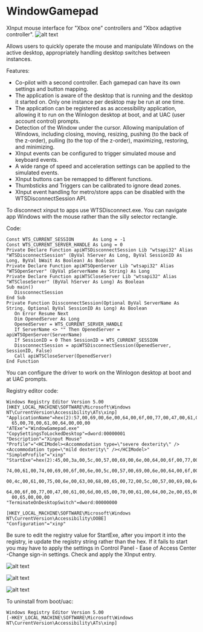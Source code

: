 # WindowGamepad
XInput mouse interface for "Xbox one" controllers and "Xbox adaptive controller".
![alt text](https://user-images.githubusercontent.com/39764372/137580156-46b20afb-0c2b-439e-a815-88c16d4cb897.png)

Allows users to quickly operate the mouse and manipulate Windows on the active desktop, appropriately handling desktop switches between instances.

Features:

* Co-pilot with a second controller. Each gamepad can have its own settings and button mapping.
* The application is aware of the desktop that is running and the desktop it started on.  Only one instance per desktop may be run at one time.
* The application can be registered as as accessibility application, allowing it to run on the Winlogon desktop at boot, and at UAC (user account control) prompts.
* Detection of the Window under the cursor.  Allowing manipulation of Windows, including closing, moving, resizing, pushing (to the back of the z-order), pulling (to the top of the z-order), maximizing, restoring, and minimizing.
* XInput events can be configured to trigger simulated mouse and keyboard events.
* A wide range of speed and acceleration settings can be applied to the simulated events.
* XInput buttons can be remapped to different functions.
* Thumbsticks and Triggers can be calibrated to ignore dead zones.
* XInput event handling for metro/store apps can be disabled with the WTSDisconnectSession API.

To disconnect xinput to apps use WTSDisconnect.exe.  You can navigate app Windows with the mouse rather than the silly selector rectangle.

Code:


```
Const WTS_CURRENT_SESSION       As Long = -1
Const WTS_CURRENT_SERVER_HANDLE As Long = 0
Private Declare Function apiWTSDisconnectSession Lib "wtsapi32" Alias "WTSDisconnectSession" (ByVal hServer As Long, ByVal SessionID As Long, ByVal bWait As Boolean) As Boolean
Private Declare Function apiWTSOpenServer Lib "wtsapi32" Alias "WTSOpenServer" (ByVal pServerName As String) As Long
Private Declare Function apiWTSCloseServer Lib "wtsapi32" Alias "WTSCloseServer" (ByVal hServer As Long) As Boolean
Sub main()
   DissconnectSession
End Sub
Private Function DissconnectSession(Optional ByVal ServerName As String, Optional ByVal SessionID As Long) As Boolean
   On Error Resume Next
   Dim OpenedServer As Long
   OpenedServer = WTS_CURRENT_SERVER_HANDLE
   If ServerName <> "" Then OpenedServer = apiWTSOpenServer(ServerName)
   If SessionID = 0 Then SessionID = WTS_CURRENT_SESSION
   DissconnectSession = apiWTSDisconnectSession(OpenedServer, SessionID, False)
   Call apiWTSCloseServer(OpenedServer)
End Function
```

You can configure the driver to work on the Winlogon desktop at boot and at UAC prompts.

Registry editor code:
```
Windows Registry Editor Version 5.00
[HKEY_LOCAL_MACHINE\SOFTWARE\Microsoft\Windows NT\CurrentVersion\Accessibility\ATs\xinp]
"ApplicationName"=hex(2):57,00,69,00,6e,00,64,00,6f,00,77,00,47,00,61,00,6d,00,\
  65,00,70,00,61,00,64,00,00,00
"ATExe"="WindowGamepad.exe"
"CopySettingsToLockedDesktop"=dword:00000001
"Description"="Xinput Mouse"
"Profile"="<HCIModel><Accommodation type=\"severe dexterity\" /><Accommodation type=\"mild dexterity\" /></HCIModel>"
"SimpleProfile"="xinp"
"StartExe"=hex(2):45,00,3a,00,5c,00,57,00,69,00,6e,00,64,00,6f,00,77,00,53,00,\
  74,00,61,00,74,00,69,00,6f,00,6e,00,5c,00,57,00,69,00,6e,00,64,00,6f,00,77,\
  00,4c,00,61,00,75,00,6e,00,63,00,68,00,65,00,72,00,5c,00,57,00,69,00,6e,00,\
  64,00,6f,00,77,00,47,00,61,00,6d,00,65,00,70,00,61,00,64,00,2e,00,65,00,78,\
  00,65,00,00,00
"TerminateOnDesktopSwitch"=dword:00000000

[HKEY_LOCAL_MACHINE\SOFTWARE\Microsoft\Windows NT\CurrentVersion\Accessibility\OOBE]
"Configuration"="xinp"
```

Be sure to edit the registry value for StartExe, after you import it into the registry, ie update the registry string rather than the hex.  If it fails to start you may have to apply the settings in Control Panel - Ease of Access Center -Change sign-in settings.  Check and apply the XInput entry.

![alt text](https://user-images.githubusercontent.com/39764372/129546747-7c166ea2-81f2-46f5-be13-c17345d0816d.png)

![alt text](https://user-images.githubusercontent.com/39764372/221386742-ce3f41e8-7f5b-4bfb-a85b-f7ee7873ba53.png)

![alt text](https://user-images.githubusercontent.com/39764372/224198953-814bf3ab-bcac-44e4-8ade-206822561811.png)

To uninstall from boot/uac:
```
Windows Registry Editor Version 5.00
[-HKEY_LOCAL_MACHINE\SOFTWARE\Microsoft\Windows NT\CurrentVersion\Accessibility\ATs\xinp]
```


